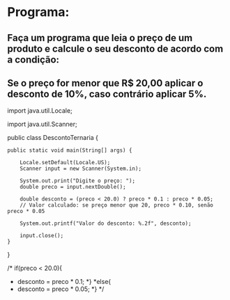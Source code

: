 # Programa:

## Faça um programa que leia o preço de um produto e calcule o seu desconto de acordo com a condição:
## Se o preço for menor que R$ 20,00 aplicar o desconto de 10%, caso contrário aplicar 5%.

import java.util.Locale;

import java.util.Scanner;

public class DescontoTernaria {

	public static void main(String[] args) {
		
		Locale.setDefault(Locale.US);
		Scanner input = new Scanner(System.in);
		
		System.out.print("Digite o preço: ");
		double preco = input.nextDouble();
		
		double desconto = (preco < 20.0) ? preco * 0.1 : preco * 0.05;
		// Valor calculado: se preço menor que 20, preco * 0.10, senão preco * 0.05
		
		System.out.printf("Valor do desconto: %.2f", desconto); 
		
		input.close();
	}

}

/* if(preco < 20.0){
 *	  desconto = preco * 0.1;
 *}
 *else{
 *	  desconto = preco * 0.05;
 *}
 */

